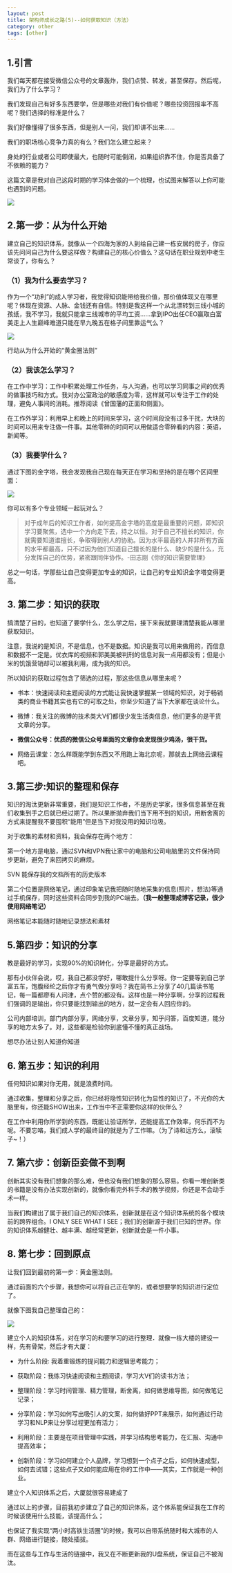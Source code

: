 ```yaml
---
layout: post
title: 架构师成长之路(5)--如何获取知识（方法）
category: other
tags: [other]
---
```


## 1.引言

我们每天都在接受微信公众号的文章轰炸，我们点赞、转发，甚至保存。然后呢，我们为了什么学习？

我们发现自己有好多东西要学，但是哪些对我们有价值呢？哪些投资回报率不高呢？我们选择的标准是什么？

我们好像懂得了很多东西，但是别人一问，我们却讲不出来……

我们的职场核心竞争力真的有么？我们怎么建立起来？

身处的行业或者公司即使最大，也随时可能倒闭，如果组织靠不住，你是否具备了不依赖的能力？

这篇文章是我对自己这段时期的学习体会做的一个梳理，也试图来解答以上你可能也遇到的问题。

![](http://img.blog.csdn.net/20151224104846300)

## 2.第一步：从为什么开始

建立自己的知识体系，就像从一个四海为家的人到给自己建一栋安居的房子，你应该先问问自己为什么要这样做？构建自己的核心价值么？这句话在职业规划中老生常谈了，你有么？

### （1）我为什么要去学习？

作为一个“功利”的成人学习者，我觉得知识能带给我价值，那价值体现又在哪里呢？体现在资源、人脉、金钱还有自信。特别是我这样一个从北漂转到三线小城的孩纸，我不学习，我就只能拿三线城市的平均工资……拿到IPO出任CEO赢取白富美走上人生巅峰难道只能在早九晚五在格子间里靠运气么？

![](http://img.blog.csdn.net/20151224104942510)

行动从为什么开始的“黄金圈法则”

### （2）我该怎么学习？

在工作中学习：工作中积累处理工作任务，与人沟通，也可以学习同事之间的优秀的做事技巧和方式。我对办公室政治的敏感度为零，这样就可以专注于工作的处理，避免人事间的消耗。推荐阅读《曾国藩的正面和侧面》。

在工作外学习：利用早上和晚上的时间来学习，这个时间段没有过多干扰，大块的时间可以用来专注做一件事。其他零碎的时间可以用做适合零碎看的内容：英语，新闻等。

### （3）我要学什么？

通过下图的金字塔，我会发现我自己现在每天正在学习和坚持的是在哪个区间里面：

![](http://img.blog.csdn.net/20151224104959757)

你可以有多个专业领域一起玩对么？

> 对于成年后的知识工作者，如何提高金字塔的高度是最重要的问题，即知识学习要聚焦，选中一个方向走下去，持之以恒。对于自己不擅长的知识，你就需要知道谁擅长，争取得到别人的协助。因为水平最高的人并非所有方面的水平都最高，只不过因为他们知道自己擅长的是什么、缺少的是什么，充分发挥自己的优势，紧密跟同伴协作。-田志刚《你的知识需要管理》

总之一句话，学那些让自己变得更加专业的知识，让自己的专业知识金字塔变得更高。

## 3. 第二步：知识的获取

搞清楚了目的，也知道了要学什么，怎么学之后，接下来我就要理清楚我能从哪里获取知识。

注意，我说的是知识，不是信息，也不是数据。知识是我可以用来做用的，而信息和数据不一定是。优衣库的视频和郭美美被判刑的信息对我一点用都没有；但是小米的饥饿营销却可以被我利用，成为我的知识。

所以知识的获取过程包含了筛选的过程，那这些信息从哪里来呢？

* 书本：快速阅读和主题阅读的方式能让我快速掌握某一领域的知识，对于畅销类的商业书籍其实也有它的可取之处，你至少知道了当下大家都在谈论什么。

* 微博：我关注的微博的技术类大V们都很少发生活类信息，他们更多的是干货文章的分享。

* **微信公众号：优质的微信公众号里面的文章你会发现很少鸡汤，很干货。**

* 网络云课堂：怎么样既能学到东西又不用跑上海北京呢，那就去上网络云课程吧。

## 3.第三步:知识的整理和保存

知识的淘汰更新非常重要，我们是知识工作者，不是历史学家，很多信息甚至在我们收集到手之后就已经过期了。所以果断抛弃我们当下用不到的知识，用断舍离的方式来提醒我不要囤积“能用”但是当下对我没用的知识垃圾。

对于收集的素材和资料，我会保存在两个地方：

第一个地方是电脑，通过SVN和VPN我让家中的电脑和公司电脑里的文件保持同步更新，避免了来回拷贝的麻烦。

SVN 能保存我的文档所有的历史版本

第二个位置是网络笔记，通过印象笔记我把随时随地采集的信息(照片，想法)等通过手机保存，同时这些资料会同步到我的PC端去。**（我一般整理成博客记录，很少使用网络笔记）**

网络笔记本能随时随地记录想法和素材

## 5.第四步：知识的分享

教是最好的学习，实现90%的知识转化，分享是最好的方式。

那有小伙伴会说，哎，我自己都没学好，哪敢提什么分享呀。你一定要等到自己学富五车，饱腹经纶之后你才有勇气做分享吗？我在简书上分享了40几篇读书笔记，每一篇都廖有人问津，点个赞的都没有。这样也是一种分享啊，分享的过程我们强调的是输出，你只要能找到输出的地方，就一定会有人回应你的。

公司内部培训，部门内部分享，网络分享，文章分享，知乎问答，百度知道，能分享的地方太多了。对，这些都是检验你到底懂不懂的真正战场。

想尽办法让别人知道你知道

## 6. 第五步：知识的利用

任何知识如果对你无用，就是浪费时间。

通过收集，整理和分享之后，你已经将隐性知识转化为显性的知识了，不光你的大脑里有，你还能SHOW出来，工作当中不正需要你这样的伙伴么？

在工作中利用你所学到的东西，既能让验证所学，还能提高工作效率，何乐而不为呢。不要忘咯，我们成人学的最终目的就是为了工作嘛。（为了诗和远方么，滚犊子~！）

## 7. 第六步：创新臣妾做不到啊

创新其实没有我们想象的那么难，但也没有我们想象的那么容易。你看一堆创新类的书籍是没有办法实现创新的，就像你看完外科手术的教学视频，你还是不会动手术一样。

当我们构建出了属于我们自己的知识体系，创新就是在这个知识体系统的各个模块前的跨界组合。I ONLY SEE WHAT I SEE；我们的创新源于我们已知的世界。你的知识体系越健壮、越丰满、越经常更新，创新就会是一件小事。

## 8. 第七步：回到原点

让我们回到最初的第一步：黄金圈法则。

通过前面的六个步骤，我想你可以将自己正在学的，或者想要学的知识进行定位了。

就像下图我自己整理自己的：

![](http://img.blog.csdn.net/20151224105217296)

建立个人的知识体系，对在学习的和要学习的进行整理．就像一栋大楼的建设一样，先有骨架，然后才有大厦：

* 为什么阶段: 我着重锻炼的提问能力和逻辑思考能力；

* 获取阶段：我练习快速阅读和主题阅读，学习大V们的读书方法；

* 整理阶段：学习时间管理、精力管理，断舍离，如何做思维导图，如何做笔记记录；

* 分享阶段：学习如何写出吸引人的文案，如何做好PPT来展示，如何通过行动学习和NLP来让分享过程更加有活力；

* 利用阶段：主要是在项目管理中实践，并学习结构思考能力，在汇报、沟通中提高效率；

* 创新阶段：学习如何建立个人品牌，学习想到一个点子之后，如何快速成型，如何去试错；这些点子又如何能应用在你的工作中——其实，工作就是一种创业。

建立个人知识体系之后，大厦就很容易建成了

通过以上的步骤，目前我初步建立了自己的知识体系，这个体系能保证我在工作的时候该使用什么技能，该提高什么；

也保证了我实现“两小时高铁生活圈”的时候，我可以自带系统随时和大城市的人群、网络进行链接，随处插拔。

而在这些与工作与生活的链接中，我又在不断更新我的U盘系统，保证自己不被淘汰。
